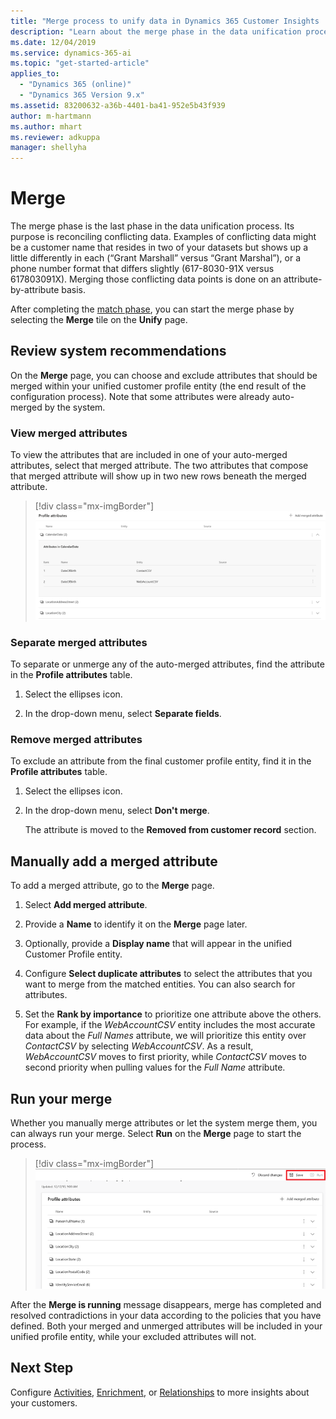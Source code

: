 ```yaml
---
title: "Merge process to unify data in Dynamics 365 Customer Insights | Microsoft Docs"
description: "Learn about the merge phase in the data unification process of Dynamics 365 Customer Insights."
ms.date: 12/04/2019
ms.service: dynamics-365-ai
ms.topic: "get-started-article"
applies_to: 
  - "Dynamics 365 (online)"
  - "Dynamics 365 Version 9.x"
ms.assetid: 83200632-a36b-4401-ba41-952e5b43f939
author: m-hartmann
ms.author: mhart
ms.reviewer: adkuppa
manager: shellyha
---
```


# Merge

The merge phase is the last phase in the data unification process. Its purpose is reconciling conflicting data. Examples of conflicting data might be a customer name that resides in two of your datasets but shows up a little differently in each (“Grant Marshall” versus “Grant Marshal”), or a phone number format that differs slightly (617-8030-91X versus 617803091X). Merging those conflicting data points is done on an attribute-by-attribute basis.

After completing the [match phase](pm-match.md), you can start the merge phase by selecting the **Merge** tile on the **Unify** page.

## Review system recommendations

On the **Merge** page, you can choose and exclude attributes that should be merged within your unified customer profile entity (the end result of the configuration process). Note that some attributes were already auto-merged by the system.

### View merged attributes

To view the attributes that are included in one of your auto-merged attributes, select that merged attribute. The two attributes that compose that merged attribute will show up in two new rows beneath the merged attribute.

> [!div class="mx-imgBorder"]
> ![Select merged attribute](media/configure-data-merge-profile-attributes.png "Select merged attribute")

### Separate merged attributes

To separate or unmerge any of the auto-merged attributes, find the attribute in the **Profile attributes** table.

1. Select the ellipses icon.
  
2. In the drop-down menu, select **Separate fields**.

### Remove merged attributes

To exclude an attribute from the final customer profile entity, find it in the **Profile attributes** table.

1. Select the ellipses icon.
  
2. In the drop-down menu, select **Don't merge**.

   The attribute is moved to the **Removed from customer record** section.

## Manually add a merged attribute

<!--needs more details and screesshots-->

To add a merged attribute, go to the **Merge** page.

1. Select **Add merged attribute**.

2. Provide a **Name** to identify it on the **Merge** page later.

3. Optionally, provide a **Display name** that will appear in the unified Customer Profile entity.

4. Configure **Select duplicate attributes** to select the attributes that you want to merge from the matched entities. You can also search for attributes.

5. Set the **Rank by importance** to prioritize one attribute above the others. For example, if the *WebAccountCSV* entity includes the most accurate data about the *Full Names* attribute, we will prioritize this entity over *ContactCSV* by selecting *WebAccountCSV*. As a result, *WebAccountCSV* moves to first priority, while *ContactCSV* moves to second priority when pulling values for the *Full Name* attribute.

## Run your merge

Whether you manually merge attributes or let the system merge them, you can always run your merge. Select **Run** on the **Merge** page to start the process.

> [!div class="mx-imgBorder"]
> ![Data merge Save and Run](media/configure-data-merge-save-run.png "Data merge Save and Run")

After the **Merge is running** message disappears, merge has completed and resolved contradictions in your data according to the policies that you have defined. Both your merged and unmerged attributes will be included in your unified profile entity, while your excluded attributes will not.

## Next Step

Configure [Activities](pm-activities.md), [Enrichment](pm-enrichment.md), or [Relationships](pm-relationships.md) to more insights about your customers.
